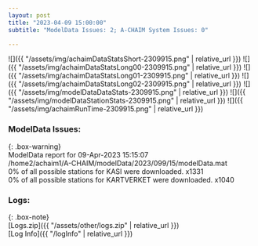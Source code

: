 ```yaml
---
layout: post
title: "2023-04-09 15:00:00"
subtitle: "ModelData Issues: 2; A-CHAIM System Issues: 0"

---
```


![]({{ "/assets/img/achaimDataStatsShort-2309915.png" | relative_url }})
![]({{ "/assets/img/achaimDataStatsLong00-2309915.png" | relative_url }})
![]({{ "/assets/img/achaimDataStatsLong01-2309915.png" | relative_url }})
![]({{ "/assets/img/achaimDataStatsLong02-2309915.png" | relative_url }})
![]({{ "/assets/img/modelDataDataStats-2309915.png" | relative_url }})
![]({{ "/assets/img/modelDataStationStats-2309915.png" | relative_url }})
![]({{ "/assets/img/achaimRunTime-2309915.png" | relative_url }})


### ModelData Issues:  
  
{: .box-warning}  
 ModelData report for 09-Apr-2023 15:15:07   
 /home2/achaim1/A-CHAIM/modelData/2023/099/15/modelData.mat   
 0% of all possible stations for KASI were downloaded. x1331   
 0% of all possible stations for KARTVERKET were downloaded. x1040   
  


### Logs:  
  
{: .box-note}  
[Logs.zip]({{ "/assets/other/logs.zip" | relative_url }})  
[Log Info]({{ "/logInfo" | relative_url }})  
